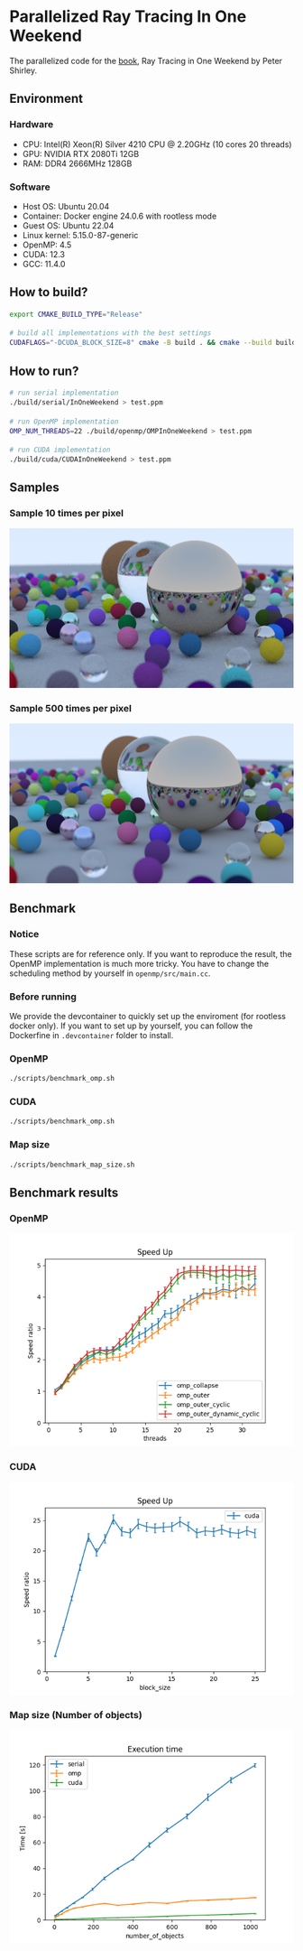 # Parallelized Ray Tracing In One Weekend

The parallelized code for the [book](https://raytracing.github.io/v3/books/RayTracingInOneWeekend.html), Ray Tracing in One Weekend by Peter Shirley.

## Environment

### Hardware

- CPU: Intel(R) Xeon(R) Silver 4210 CPU @ 2.20GHz (10 cores 20 threads)
- GPU: NVIDIA RTX 2080Ti 12GB
- RAM: DDR4 2666MHz 128GB

### Software

- Host OS: Ubuntu 20.04
- Container: Docker engine 24.0.6 with rootless mode
- Guest OS: Ubuntu 22.04
- Linux kernel: 5.15.0-87-generic
- OpenMP: 4.5
- CUDA: 12.3
- GCC: 11.4.0

## How to build?

```bash
export CMAKE_BUILD_TYPE="Release"

# build all implementations with the best settings
CUDAFLAGS="-DCUDA_BLOCK_SIZE=8" cmake -B build . && cmake --build build
```

## How to run?

```bash
# run serial implementation
./build/serial/InOneWeekend > test.ppm

# run OpenMP implementation
OMP_NUM_THREADS=22 ./build/openmp/OMPInOneWeekend > test.ppm

# run CUDA implementation
./build/cuda/CUDAInOneWeekend > test.ppm
```

## Samples

### Sample 10 times per pixel

![sampling-10.png](images/sampling-10.png)

### Sample 500 times per pixel

![sampling-500.png](images/sampling-500.png)

## Benchmark

### Notice

These scripts are for reference only. If you want to reproduce the result, the OpenMP implementation is much more tricky. You have to change the scheduling method by yourself in `openmp/src/main.cc`.

### Before running

We provide the devcontainer to quickly set up the enviroment (for rootless docker only). If you want to set up by yourself, you can follow the Dockerfine in `.devcontainer` folder to install.

### OpenMP

```bash
./scripts/benchmark_omp.sh
```

### CUDA

```bash
./scripts/benchmark_omp.sh
```

### Map size

```bash
./scripts/benchmark_map_size.sh
```

## Benchmark results

### OpenMP

![omp_speed_up.png](images/omp_speed_up.png)

### CUDA

![cuda_speed_up.png](images/cuda_speed_up.png)

### Map size (Number of objects)

![map_size.png](images/map_size.png)
